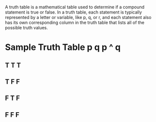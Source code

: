 A truth table is a mathematical table used to determine if a compound statement is true or false. 
In a truth table, each statement is typically represented by a letter or variable, like p, q, or r, and each statement also has its own corresponding column in the truth table that lists all of the possible truth values.

Sample Truth Table
  p	  q	    p ^ q
  ================
  T	  T	      T
  ----------------
  T	  F	      F
  ----------------
  F	  T	      F
  ----------------
  F	  F	      F
  ----------------
